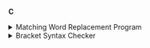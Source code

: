 **C**

<details>
<summary>Matching Word Replacement Program</summary/>
Performing pattern-matching replacements on a given string.
<object data="https://github.com/Daniel-Waits/DanielW/tree/main/C_Assignment_1" type="application/pdf" width="700px" height="700px">
    <embed src=https://github.com/Daniel-Waits/DanielW/tree/main/C_Assignment_1">
        <p>View Program Files: <a href="https://github.com/Daniel-Waits/DanielW/tree/main/C_Assignment_1">View Report</a>.</p>
    </embed>
</object>
</details>
                                                                                                         
<details>
<summary>Bracket Syntax Checker</summary/>
Visually performs bracket-balance-checking on any given file.
<object data="https://github.com/Daniel-Waits/DanielW/tree/main/C_Assignment_2" type="application/pdf" width="700px" height="700px">
    <embed src=https://github.com/Daniel-Waits/DanielW/tree/main/C_Assignment_2">
        <p>View Program Files: <a href="https://github.com/Daniel-Waits/DanielW/tree/main/C_Assignment_2">View Report</a>.</p>
    </embed>
</object>
</details>
